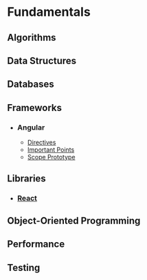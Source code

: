 Fundamentals
============

## Algorithms

## Data Structures

## Databases


## Frameworks

* ### Angular
  * [Directives](https://github.com/gsingh1370/fundamentals/blob/master/angular%20directives)
  * [Important Points](https://github.com/gsingh1370/fundamentals/blob/master/angular/Angular%20important%20points)
  * [Scope Prototype](https://github.com/gsingh1370/fundamentals/blob/master/angular/Angular_scope_prototype)

## Libraries

* ### [React](https://github.com/gsingh1370/fundamentals/blob/master/react/basics.md)

## Object-Oriented Programming

## Performance

## Testing
